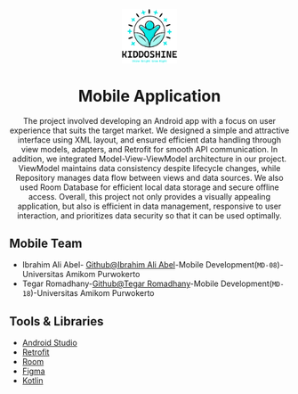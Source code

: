 <div align="center">
<img src="Asset/kiddoligi.png" alt="Logo KiddoShine" style="width: 20%;">
<h1>Mobile Application</h1>
  <p>The project involved developing an Android app with a focus on user experience that suits the target market. We designed a simple and attractive interface using XML layout, and ensured efficient data handling through view models, adapters, and Retrofit for smooth API communication. In addition, we integrated Model-View-ViewModel architecture in our project. ViewModel maintains data consistency despite lifecycle changes, while Repository manages data flow between views and data sources. We also used Room Database for efficient local data storage and secure offline access. Overall, this project not only provides a visually appealing application, but also is efficient in data management, responsive to user interaction, and prioritizes data security so that it can be used optimally. 
</p>
</div>

## Mobile Team

- Ibrahim Ali Abel- [Github@Ibrahim Ali Abel](https://github.com/IbrahimAliAbel)-Mobile Development(`MD-08`)-Universitas Amikom Purwokerto
- Tegar Romadhany-[Github@Tegar Romadhany](https://github.com/rtegar)-Mobile Development(`MD-18`)-Universitas Amikom Purwokerto
## Tools & Libraries
- [Android Studio](https://developer.android.com/studio)
- [Retrofit](https://square.github.io/retrofit/)
- [Room](https://developer.android.com/jetpack/androidx/releases/room)
- [Figma](https://www.figma.com/)
- [Kotlin](https://kotlinlang.org/)
